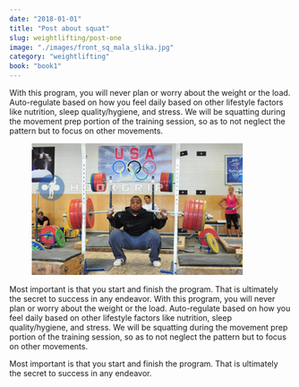 ```yaml
---
date: "2018-01-01"
title: "Post about squat"
slug: weightlifting/post-one
image: "./images/front_sq_mala_slika.jpg"
category: "weightlifting"
book: "book1"
---
```


<!-- markdownlint-disable MD033 -->

With this program, you will never plan or worry about the weight or the load. Auto-regulate based on how you feel daily based on other lifestyle factors like nutrition, sleep quality/hygiene, and stress. We will be squatting during the movement prep portion of the training session, so as to not neglect the pattern but to focus on other movements.

<figure class="slika">
    <img  src="./images/front_sq_mala_slika.jpg" alt="Title"/>
  
</figure>

Most important is that you start and finish the program. That is ultimately the secret to success in any endeavor.
With this program, you will never plan or worry about the weight or the load. Auto-regulate based on how you feel daily based on other lifestyle factors like nutrition, sleep quality/hygiene, and stress. We will be squatting during the movement prep portion of the training session, so as to not neglect the pattern but to focus on other movements.

Most important is that you start and finish the program. That is ultimately the secret to success in any endeavor.
